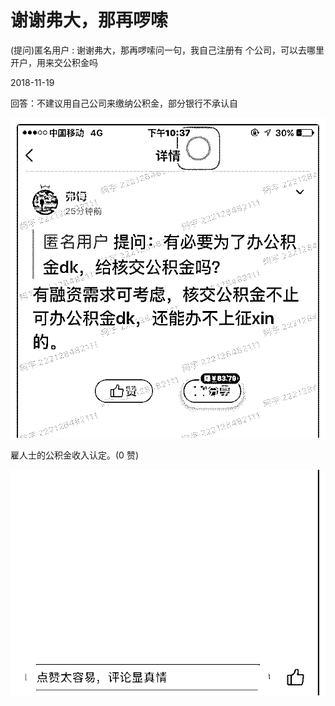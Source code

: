 # 谢谢弗大，那再啰嗦

(提问)匿名用户 : 谢谢弗大，那再啰嗦问一句，我自己注册有 个公司，可以去哪里开户，用来交公积金吗

2018-11-19

回答：不建议用自己公司来缴纳公积金，部分银行不承认自

![image](img/Image_041.png)

雇人士的公积金收入认定。(0 赞)

![image](img/Image_042.png)